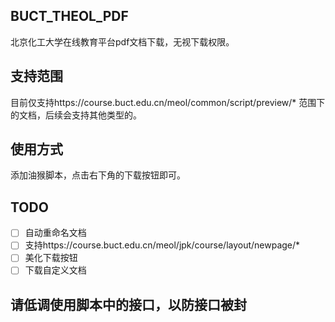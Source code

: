 ## BUCT_THEOL_PDF

北京化工大学在线教育平台pdf文档下载，无视下载权限。

## 支持范围

目前仅支持https://course.buct.edu.cn/meol/common/script/preview/* 范围下的文档，后续会支持其他类型的。

## 使用方式

添加油猴脚本，点击右下角的下载按钮即可。

## TODO

- [ ] 自动重命名文档
- [ ] 支持https://course.buct.edu.cn/meol/jpk/course/layout/newpage/*
- [ ] 美化下载按钮
- [ ] 下载自定义文档
## 请低调使用脚本中的接口，以防接口被封
